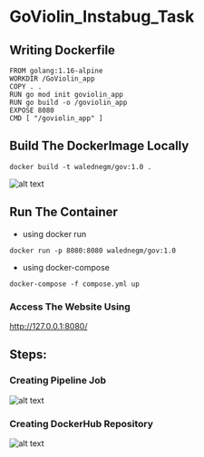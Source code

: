 # GoViolin_Instabug_Task



## Writing Dockerfile
```
FROM golang:1.16-alpine
WORKDIR /GoViolin_app
COPY . .
RUN go mod init goviolin_app
RUN go build -o /goviolin_app
EXPOSE 8080
CMD [ "/goviolin_app" ]
```

## Build The DockerImage Locally
```
docker build -t walednegm/gov:1.0 .
```
![alt text](https://github.com/waleednegm/GoViolin_Instabug_Task/blob/main/assets/Screenshot%20from%202022-05-23%2019-26-51.png)
## Run The Container
- using docker run
```
docker run -p 8080:8080 walednegm/gov:1.0
```
- using docker-compose
```
docker-compose -f compose.yml up
```

### Access The Website Using 
http://127.0.0.1:8080/

## Steps:
### Creating Pipeline Job
![alt text](https://github.com/waleednegm/GoViolin_Instabug_Task/blob/main/assets/gif1.gif)

### Creating DockerHub Repository
![alt text](https://github.com/waleednegm/GoViolin_Instabug_Task/blob/main/assets/gif2.gif)

